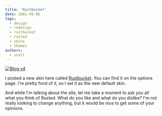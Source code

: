 ```yaml
---
title: 'Rustbucket'
date: 2001-09-06
tags:
  - design
  - redesign
  - rustbucket
  - rusted
  - skins
  - themes
authors:
  - scott
---
```


[![Blog v4](/images/3118927226_bd36766091.jpg)](http://spaceninja.local/site-archives/blog/v4/)

I posted a new skin here called [Rustbucket](http://spaceninja.local/site-archives/blog/v4/). You can find it on the options page. I'm pretty fond of it, so I set it as the new default skin.

And while I'm talking about the site, let me take a moment to ask you all what you think of Rusted. What do you like and what do you dislike? I'm not really looking to change anything, but it would be nice to get some of your opinions.
